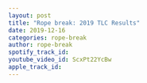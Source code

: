 ```yaml
---
layout: post
title: "Rope break: 2019 TLC Results"
date: 2019-12-16
categories: rope-break
author: rope-break
spotify_track_id: 
youtube_video_id: ScxPt22YcBw
apple_track_id: 
---
```

